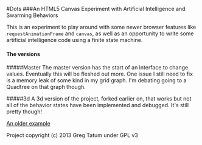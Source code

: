 #Dots
###An HTML5 Canvas Experiment with Artificial Intelligence and Swarming Behaviors

This is an experiment to play around with some newer browser features like `requestAnimationFrame` and `canvas`, as well as an opportunity to write some artificial intelligence code using a finite state machine.

#### The versions

#####Master
The master version has the start of an interface to change values. Eventually this will be fleshed out more. One issue I still need to fix is a memory leak of some kind in my grid graph. I'm debating going to a Quadtree on that graph though.

#####3d
A 3d version of the project, forked earlier on, that works but not all of the behavior states have been implemented and debugged. It's still pretty though!

[An older example](http://cubicproject.com/canvas/)

Project copyright (c) 2013 Greg Tatum under GPL v3